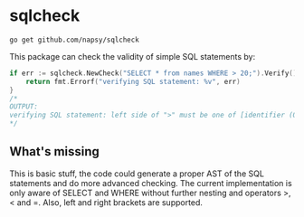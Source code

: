 # sqlcheck

```
go get github.com/napsy/sqlcheck
```

This package can check the validity of simple SQL statements by:

```go
if err := sqlcheck.NewCheck("SELECT * from names WHERE > 20;").Verify() {
	return fmt.Errorf("verifying SQL statement: %v", err)
}
/*
OUTPUT:
verifying SQL statement: left side of ">" must be one of [identifier (0..9)]
*/
```
## What's missing

This is basic stuff, the code could generate a proper AST of the SQL statements and do more advanced checking. The current implementation is only aware of SELECT and WHERE without further nesting and operators >, < and =. Also, left and right brackets are supported.
